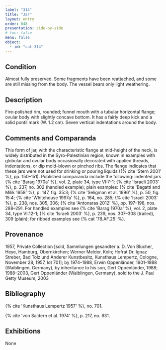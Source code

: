 ```yaml
---
label: "314"
title: "Jar"
layout: entry
order: 848
presentation: side-by-side
# toc: false
menu: false
object:
  - id: "cat-314"
---
```


## Condition

Almost fully preserved. Some fragments have been reattached, and some are still missing from the body. The vessel bears only light weathering.

## Description

Fire-polished rim, rounded; funnel mouth with a tubular horizontal flange; ovular body with slightly concave bottom. It has a fairly deep kick and a solid pontil mark (W. 1.2 cm). Seven vertical indentations around the body.

## Comments and Comparanda

This form of jar, with the characteristic flange at mid-height of the neck, is widely distributed in the Syro-Palestinian region, known in examples with globular and ovular body occasionally decorated with applied threads, indentations, or dip mold–blown or pinched ribs. The flange indicates that these jars were not used for drinking or pouring liquids ({% cite 'Stern 2001' %}, pp. 150–151). Published comparanda include the following: indented jars {% cite 'Barag 1970a' %}, vol. 2, plate 34, type VI:7-1; {% cite 'Israeli 2003' %}, p. 237, no. 302 (handled example); plain examples: {% cite 'Bagatti and Milik 1958' %}, p. 147, fig. 35:3; {% cite 'Seligman et al. 1996' %}, p. 50, fig. 15:4; {% cite 'Whitehouse 1997a' %}, p. 164, no. 285; {% cite 'Israeli 2003' %}, p. 238, nos. 305, 306; {% cite 'Antonaras 2012' %}, pp. 197–198, nos. 288–291. For handled examples see {% cite 'Barag 1970a' %}, vol. 2, plate 34, type VI:12-1; {% cite 'Israeli 2003' %}, p. 239, nos. 307–308 (trailed), 309 (plain); for ribbed examples see {% cat '78.AF.25' %}.

## Provenance

1957, Private Collection [sold, Sammlungen gesandter a. D. Von Blucher, Heye, Hamburg, Obernkirchen; Werner Melder, Koln; Hofrat Dr. Ignaz Streber, Bad Tolz und Anderer Kunstbesitz, Kunsthaus Lempertz, Cologne, November 28, 1957, lot 701]; by 1974–1988, Erwin Oppenländer, 1901–1988 (Waiblingen, Germany), by inheritance to his son, Gert Oppenländer, 1988; 1988–2003, Gert Oppenländer (Waiblingen, Germany), sold to the J. Paul Getty Museum, 2003

## Bibliography

{% cite 'Kunsthaus Lempertz 1957' %}, no. 701.

{% cite 'von Saldern et al. 1974' %}, p. 217, no. 631.

## Exhibitions

None